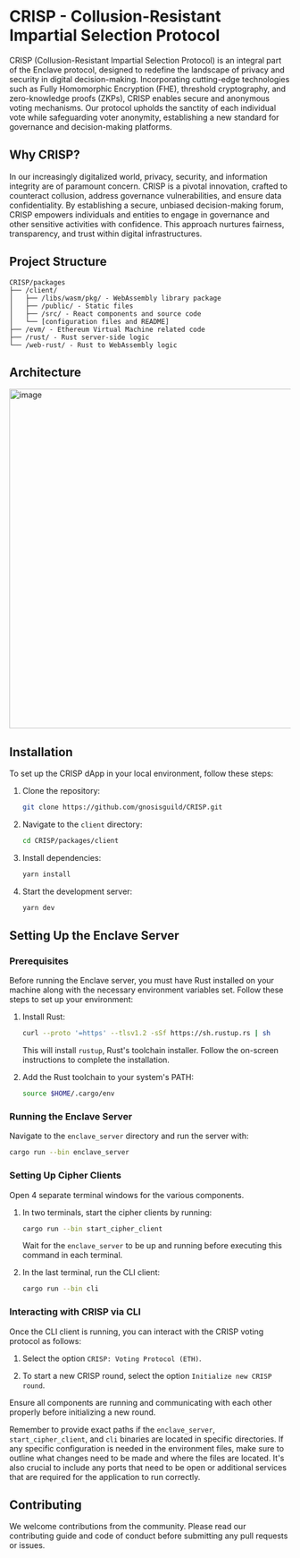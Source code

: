 # CRISP - Collusion-Resistant Impartial Selection Protocol

CRISP (Collusion-Resistant Impartial Selection Protocol) is an integral part of the Enclave protocol, designed to redefine the landscape of privacy and security in digital decision-making. Incorporating cutting-edge technologies such as Fully Homomorphic Encryption (FHE), threshold cryptography, and zero-knowledge proofs (ZKPs), CRISP enables secure and anonymous voting mechanisms. Our protocol upholds the sanctity of each individual vote while safeguarding voter anonymity, establishing a new standard for governance and decision-making platforms.

## Why CRISP?

In our increasingly digitalized world, privacy, security, and information integrity are of paramount concern. CRISP is a pivotal innovation, crafted to counteract collusion, address governance vulnerabilities, and ensure data confidentiality. By establishing a secure, unbiased decision-making forum, CRISP empowers individuals and entities to engage in governance and other sensitive activities with confidence. This approach nurtures fairness, transparency, and trust within digital infrastructures.

## Project Structure

```
CRISP/packages
├── /client/
│   ├── /libs/wasm/pkg/ - WebAssembly library package
│   ├── /public/ - Static files
│   ├── /src/ - React components and source code
│   └── [configuration files and README]
├── /evm/ - Ethereum Virtual Machine related code
├── /rust/ - Rust server-side logic
└── /web-rust/ - Rust to WebAssembly logic
```

## Architecture
<img width="607" alt="image" src="https://github.com/gnosisguild/CRISP/assets/19823989/c8881fe2-1e66-4d99-9347-24e4edc91516">

## Installation

To set up the CRISP dApp in your local environment, follow these steps:

1. Clone the repository:
   ```sh
   git clone https://github.com/gnosisguild/CRISP.git
   ```
2. Navigate to the `client` directory:
   ```sh
   cd CRISP/packages/client
   ```
3. Install dependencies:
   ```sh
   yarn install
   ```
4. Start the development server:
   ```sh
   yarn dev
   ```

## Setting Up the Enclave Server

### Prerequisites

Before running the Enclave server, you must have Rust installed on your machine along with the necessary environment variables set. Follow these steps to set up your environment:

1. Install Rust:
   ```sh
   curl --proto '=https' --tlsv1.2 -sSf https://sh.rustup.rs | sh
   ```
   This will install `rustup`, Rust's toolchain installer. Follow the on-screen instructions to complete the installation.

2. Add the Rust toolchain to your system's PATH:
   ```sh
   source $HOME/.cargo/env
   ```

### Running the Enclave Server

Navigate to the `enclave_server` directory and run the server with:

```sh
cargo run --bin enclave_server
```

### Setting Up Cipher Clients

Open 4 separate terminal windows for the various components.

1. In two terminals, start the cipher clients by running:
   ```sh
   cargo run --bin start_cipher_client
   ```
   Wait for the `enclave_server` to be up and running before executing this command in each terminal.

2. In the last terminal, run the CLI client:
   ```sh
   cargo run --bin cli
   ```

### Interacting with CRISP via CLI

Once the CLI client is running, you can interact with the CRISP voting protocol as follows:

1. Select the option `CRISP: Voting Protocol (ETH)`.

2. To start a new CRISP round, select the option `Initialize new CRISP round`.

Ensure all components are running and communicating with each other properly before initializing a new round.

Remember to provide exact paths if the `enclave_server`, `start_cipher_client`, and `cli` binaries are located in specific directories. If any specific configuration is needed in the environment files, make sure to outline what changes need to be made and where the files are located. It's also crucial to include any ports that need to be open or additional services that are required for the application to run correctly.

## Contributing

We welcome contributions from the community. Please read our contributing guide and code of conduct before submitting any pull requests or issues.


